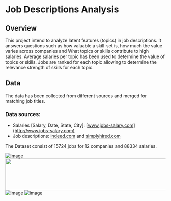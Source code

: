 # Job Descriptions Analysis
## Overview
 
This project intend to analyze latent features (topics) in job descriptions. It answers questions such as how valuable a skill-set is, how much the value varies across companies and What topics or skills contribute to high salaries. Average salaries per topic has been used to determine the value of topics or skills. Jobs are ranked for each topic allowing to determine the relevance strength of skills for each topic. 

  
## Data

The data has been collected from different sources and merged for matching job titles.

### Data sources:

*  Salaries [Salary, Date, State, City]:  [www.jobs-salary.com](http://www.jobs-salary.com)
*  Job descriptions: [indeed.com](http://www.indeed.com) and [simplyhired.com](http://www.simplyhired.com)

The Dataset consist of 15724 jobs for 12 companies and 88334 salaries.

![image](https://cloud.githubusercontent.com/assets/13112596/10216841/c937e094-67e0-11e5-8077-597d968062f2.png)
<img src=https://cloud.githubusercontent.com/assets/13112596/10216841/c937e094-67e0-11e5-8077-597d968062f2.png width=600 height=100 />
![image](https://cloud.githubusercontent.com/assets/13112596/10216871/0e8e8bde-67e1-11e5-9c87-3a39deba4aa1.png)
![image](https://cloud.githubusercontent.com/assets/13112596/10216872/149890f6-67e1-11e5-919b-02f30d83805f.png)

